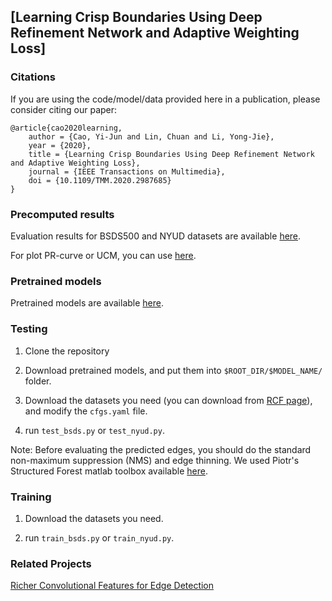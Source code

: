 ## [Learning Crisp Boundaries Using Deep Refinement Network and Adaptive Weighting Loss]

### Citations

If you are using the code/model/data provided here in a publication, please consider citing our paper:  

```
@article{cao2020learning,  
    author = {Cao, Yi-Jun and Lin, Chuan and Li, Yong-Jie},  
    year = {2020},  
    title = {Learning Crisp Boundaries Using Deep Refinement Network and Adaptive Weighting Loss},  
    journal = {IEEE Transactions on Multimedia},  
    doi = {10.1109/TMM.2020.2987685}  
} 

```
 

### Precomputed results

Evaluation results for BSDS500 and NYUD datasets are available [here](https://drive.google.com/drive/folders/1cjzBpHgEf8nOZZAthGyb3mItRQNDknOu?usp=sharing).

For plot PR-curve or UCM, you can use [here](https://github.com/jponttuset/seism).

### Pretrained models

Pretrained models are available [here](https://drive.google.com/drive/folders/1cjzBpHgEf8nOZZAthGyb3mItRQNDknOu?usp=sharing).

### Testing

1. Clone the repository

2. Download pretrained models, and put them into `$ROOT_DIR/$MODEL_NAME/` folder.

3. Download the datasets you need (you can download from [RCF page](https://github.com/yun-liu/RCF)), and modify the `cfgs.yaml` file.

4. run `test_bsds.py` or `test_nyud.py`.

Note: Before evaluating the predicted edges, you should do the standard non-maximum suppression (NMS) and edge thinning. We used Piotr's Structured Forest matlab toolbox available [here](https://github.com/pdollar/edges).

### Training

1. Download the datasets you need.

2. run `train_bsds.py` or `train_nyud.py`.


### Related Projects

[Richer Convolutional Features for Edge Detection](https://github.com/yun-liu/RCF)